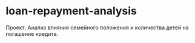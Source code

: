 # loan-repayment-analysis
Проект: Анализ влияния семейного положения и количества детей на погашение кредита.
